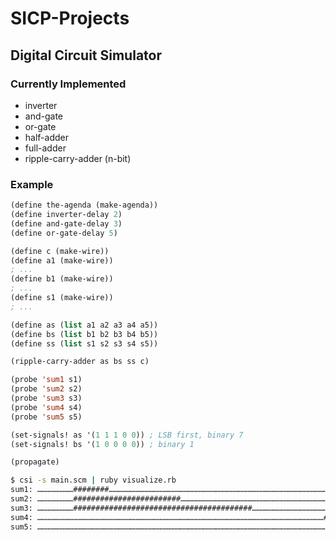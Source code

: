 # SICP-Projects

## Digital Circuit Simulator

### Currently Implemented

* inverter
* and-gate
* or-gate
* half-adder
* full-adder
* ripple-carry-adder (n-bit)

### Example

``` lisp
(define the-agenda (make-agenda))
(define inverter-delay 2)
(define and-gate-delay 3)
(define or-gate-delay 5)

(define c (make-wire))
(define a1 (make-wire))
; ...
(define b1 (make-wire))
; ...
(define s1 (make-wire))
; ...

(define as (list a1 a2 a3 a4 a5))
(define bs (list b1 b2 b3 b4 b5))
(define ss (list s1 s2 s3 s4 s5))

(ripple-carry-adder as bs ss c)

(probe 'sum1 s1)
(probe 'sum2 s2)
(probe 'sum3 s3)
(probe 'sum4 s4)
(probe 'sum5 s5)

(set-signals! as '(1 1 1 0 0)) ; LSB first, binary 7
(set-signals! bs '(1 0 0 0 0)) ; binary 1

(propagate)
```

``` bash
$ csi -s main.scm | ruby visualize.rb
sum1: ……………………########…………………………………………………………………………………………………………………………………
sum2: ……………………########################………………………………………………………………………………………
sum3: ……………………########################################……………………………………………
sum4: …………………………………………………………………………………………………………………………………………………………………………#
sum5: ……………………………………………………………………………………………………………………………………………………………………………
```
